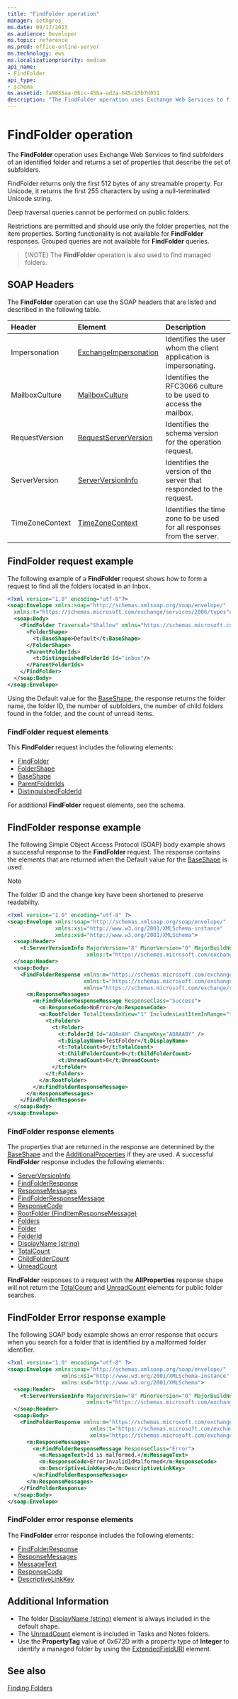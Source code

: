 ```yaml
---
title: "FindFolder operation" 
manager: sethgros
ms.date: 09/17/2015
ms.audience: Developer
ms.topic: reference
ms.prod: office-online-server
ms.technology: ews
ms.localizationpriority: medium
api_name:
- FindFolder
api_type:
- schema
ms.assetid: 7a9855aa-06cc-45ba-ad2a-645c15b7d031
description: "The FindFolder operation uses Exchange Web Services to find subfolders of an identified folder and returns a set of properties that describe the set of subfolders."
---
```


# FindFolder operation

The **FindFolder** operation uses Exchange Web Services to find subfolders of an identified folder and returns a set of properties that describe the set of subfolders.
  
FindFolder returns only the first 512 bytes of any streamable property. For Unicode, it returns the first 255 characters by using a null-terminated Unicode string.
  
Deep traversal queries cannot be performed on public folders.
  
Restrictions are permitted and should use only the folder properties, not the item properties. Sorting functionality is not available for **FindFolder** responses. Grouped queries are not available for **FindFolder** queries.
  
> [!NOTE}
> The **FindFolder** operation is also used to find managed folders.
  
## SOAP Headers

The **FindFolder** operation can use the SOAP headers that are listed and described in the following table.
  
|**Header**|**Element**|**Description**|
|:-----|:-----|:-----|
|Impersonation |[ExchangeImpersonation](exchangeimpersonation.md) |Identifies the user whom the client application is impersonating. |
|MailboxCulture |[MailboxCulture](mailboxculture.md) |Identifies the RFC3066 culture to be used to access the mailbox. |
|RequestVersion |[RequestServerVersion](requestserverversion.md) |Identifies the schema version for the operation request. |
|ServerVersion |[ServerVersionInfo](serverversioninfo.md) |Identifies the version of the server that responded to the request. |
|TimeZoneContext |[TimeZoneContext](timezonecontext.md) |Identifies the time zone to be used for all responses from the server. |
  
## FindFolder request example

The following example of a **FindFolder** request shows how to form a request to find all the folders located in an Inbox.
  
```XML
<?xml version="1.0" encoding="utf-8"?>
<soap:Envelope xmlns:soap="http://schemas.xmlsoap.org/soap/envelope/"
  xmlns:t="https://schemas.microsoft.com/exchange/services/2006/types">
  <soap:Body>
    <FindFolder Traversal="Shallow" xmlns="https://schemas.microsoft.com/exchange/services/2006/messages">
      <FolderShape>
        <t:BaseShape>Default</t:BaseShape>
      </FolderShape>
      <ParentFolderIds>
        <t:DistinguishedFolderId Id="inbox"/>
      </ParentFolderIds>
    </FindFolder>
  </soap:Body>
</soap:Envelope>
```

Using the Default value for the [BaseShape](baseshape.md), the response returns the folder name, the folder ID, the number of subfolders, the number of child folders found in the folder, and the count of unread items.
  
### FindFolder request elements

This **FindFolder** request includes the following elements:
  
- [FindFolder](findfolder.md)
- [FolderShape](foldershape.md)
- [BaseShape](baseshape.md)
- [ParentFolderIds](parentfolderids.md)
- [DistinguishedFolderId](distinguishedfolderid.md)

 For additional **FindFolder** request elements, see the schema.
  
## FindFolder response example

The following Simple Object Access Protocol (SOAP) body example shows a successful response to the **FindFolder** request. The response contains the elements that are returned when the Default value for the [BaseShape](baseshape.md) is used.
  
> [!NOTE]
> The folder ID and the change key have been shortened to preserve readability.

```XML
<?xml version="1.0" encoding="utf-8" ?>
<soap:Envelope xmlns:soap="http://schemas.xmlsoap.org/soap/envelope/" 
               xmlns:xsi="http://www.w3.org/2001/XMLSchema-instance" 
               xmlns:xsd="http://www.w3.org/2001/XMLSchema">
  <soap:Header>
    <t:ServerVersionInfo MajorVersion="8" MinorVersion="0" MajorBuildNumber="652" MinorBuildNumber="0" 
                         xmlns:t="https://schemas.microsoft.com/exchange/services/2006/types" />
  </soap:Header>
  <soap:Body>
    <FindFolderResponse xmlns:m="https://schemas.microsoft.com/exchange/services/2006/messages" 
                        xmlns:t="https://schemas.microsoft.com/exchange/services/2006/types" 
                        xmlns="https://schemas.microsoft.com/exchange/services/2006/messages">
      <m:ResponseMessages>
        <m:FindFolderResponseMessage ResponseClass="Success">
          <m:ResponseCode>NoError</m:ResponseCode>
          <m:RootFolder TotalItemsInView="1" IncludesLastItemInRange="true">
            <t:Folders>
              <t:Folder>
                <t:FolderId Id="AQAnAH" ChangeKey="AQAAABY" />
                <t:DisplayName>TestFolder</t:DisplayName>
                <t:TotalCount>0</t:TotalCount>
                <t:ChildFolderCount>0</t:ChildFolderCount>
                <t:UnreadCount>0</t:UnreadCount>
              </t:Folder>
            </t:Folders>
          </m:RootFolder>
        </m:FindFolderResponseMessage>
      </m:ResponseMessages>
    </FindFolderResponse>
  </soap:Body>
</soap:Envelope>
```

### FindFolder response elements

The properties that are returned in the response are determined by the [BaseShape](baseshape.md) and the [AdditionalProperties](additionalproperties.md) if they are used. A successful **FindFolder** response includes the following elements:
  
- [ServerVersionInfo](serverversioninfo.md)
- [FindFolderResponse](findfolderresponse.md)
- [ResponseMessages](responsemessages.md)
- [FindFolderResponseMessage](findfolderresponsemessage.md)
- [ResponseCode](responsecode.md)
- [RootFolder (FindItemResponseMessage)](rootfolder-finditemresponsemessage.md)
- [Folders](folders-ex15websvcsotherref.md)
- [Folder](folder.md)
- [FolderId](folderid.md)
- [DisplayName (string)](displayname-string.md)
- [TotalCount](totalcount.md)
- [ChildFolderCount](childfoldercount.md)
- [UnreadCount](unreadcount.md)
  
**FindFolder** responses to a request with the **AllProperties** response shape will not return the [TotalCount](totalcount.md) and [UnreadCount](unreadcount.md) elements for public folder searches.
  
## FindFolder Error response example

The following SOAP body example shows an error response that occurs when you search for a folder that is identified by a malformed folder identifier.
  
```XML
<?xml version="1.0" encoding="utf-8" ?>
<soap:Envelope xmlns:soap="http://schemas.xmlsoap.org/soap/envelope/" 
                 xmlns:xsi="http://www.w3.org/2001/XMLSchema-instance" 
                 xmlns:xsd="http://www.w3.org/2001/XMLSchema">
  <soap:Header>
    <t:ServerVersionInfo MajorVersion="8" MinorVersion="0" MajorBuildNumber="652" MinorBuildNumber="0" 
                         xmlns:t="https://schemas.microsoft.com/exchange/services/2006/types" />
  </soap:Header>
  <soap:Body>
    <FindFolderResponse xmlns:m="https://schemas.microsoft.com/exchange/services/2006/messages" 
                          xmlns:t="https://schemas.microsoft.com/exchange/services/2006/types" 
                          xmlns="https://schemas.microsoft.com/exchange/services/2006/messages">
      <m:ResponseMessages>
        <m:FindFolderResponseMessage ResponseClass="Error">
          <m:MessageText>Id is malformed.</m:MessageText>
          <m:ResponseCode>ErrorInvalidIdMalformed</m:ResponseCode>
          <m:DescriptiveLinkKey>0</m:DescriptiveLinkKey>
        </m:FindFolderResponseMessage>
      </m:ResponseMessages>
    </FindFolderResponse>
  </soap:Body>
</soap:Envelope>
```

### FindFolder error response elements

The **FindFolder** error response includes the following elements:
  
- [FindFolderResponse](findfolderresponse.md)
- [ResponseMessages](responsemessages.md)
- [MessageText](messagetext.md)
- [ResponseCode](responsecode.md)
- [DescriptiveLinkKey](descriptivelinkkey.md)
  
## Additional Information

- The folder [DisplayName (string)](displayname-string.md) element is always included in the default shape.
- The [UnreadCount](unreadcount.md) element is included in Tasks and Notes folders.
- Use the **PropertyTag** value of 0x672D with a property type of **Integer** to identify a managed folder by using the [ExtendedFieldURI](extendedfielduri.md) element.
  
## See also

[Finding Folders](https://msdn.microsoft.com/library/9124d868-017a-43f0-b915-5c0082cacec9%28Office.15%29.aspx)
